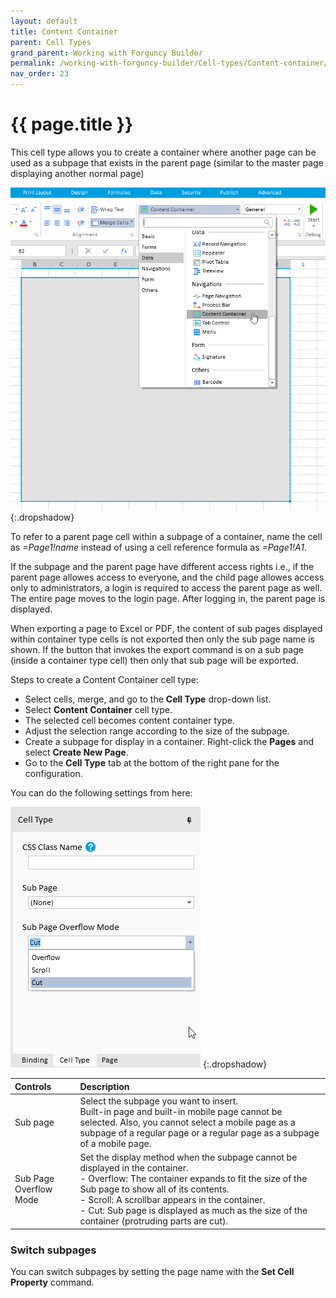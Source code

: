 ```yaml
---
layout: default
title: Content Container
parent: Cell Types
grand_parent: Working with Forguncy Builder
permalink: /working-with-forguncy-builder/Cell-types/Content-container/
nav_order: 23
---
```


# {{ page.title }}

This cell type allows you to create a container where another page can be used as a subpage that exists in the parent page (similar to the master page displaying another normal page)

![content_container_celltype](/assets/images/product-images/content_container_celltype.png)
{:.dropshadow}

To refer to a parent page cell within a subpage of a container, name the cell as *=Page1!name* instead of using a cell reference formula as *=Page1!A1*. 

If the subpage and the parent page have different access rights i.e., if the parent page allowes access to everyone, and the child page allowes access only to administrators, a login is required to access the parent page as well. The entire page moves to the login page. After logging in, the parent page is displayed.

When exporting a page to Excel or PDF, the content of sub pages displayed within container type cells is not exported then only the sub page name is shown. If the button that invokes the export command is on a sub page (inside a container type cell) then only that sub page will be exported.

<!-- The current line of the parent page and sub page will be the same. In other words, when the user changes the current row of the subpage's list view, the associated data-bound cells on the parent page reload with the new current row.

When a button in a subpage is clicked and a "page transition" command is executed, the entire page changes, not just the subpage part.

Circular page references are not allowed.
For example, say you have page 1 and page 2, both with tab controls. On page 1, subpages set page 2 and on page 2 subpages cannot set page 1. -->

Steps to create a Content Container cell type:

- Select cells, merge, and go to the **Cell Type** drop-down list. 
- Select **Content Container** cell type. 
- The selected cell becomes content container type.
- Adjust the selection range according to the size of the subpage.
- Create a subpage for display in a container. Right-click the **Pages** and select **Create New Page**.
- Go to the **Cell Type** tab at the bottom of the right pane for the configuration.

You can do the following settings from here:

![content_container_celltype_settings](/assets/images/product-images/content_container_celltype_settings.png)
{:.dropshadow}

|Controls|Description|
|:--|:--|
|Sub page|Select the subpage you want to insert. <br/> Built-in page and built-in mobile page cannot be selected. Also, you cannot select a mobile page as a subpage of a regular page or a regular page as a subpage of a mobile page.|
|Sub Page Overflow Mode|Set the display method when the subpage cannot be displayed in the container. <br/> - Overflow: The container expands to fit the size of the Sub page to show all of its contents. <br/>- Scroll: A scrollbar appears in the container. <br/>- Cut: Sub page is displayed as much as the size of the container (protruding parts are cut).|

### Switch subpages
You can switch subpages by setting the page name with the **Set Cell Property** command.